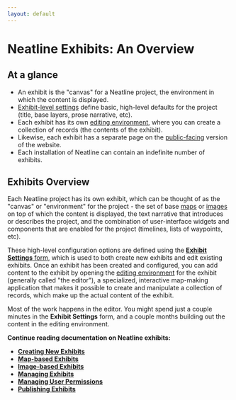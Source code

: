 ```yaml
---
layout: default
---
```

# Neatline Exhibits: An Overview

## At a glance

  - An exhibit is the "canvas" for a Neatline project, the environment in which the content is displayed. 
  - [Exhibit-level settings](creating-exhibits.html#exhibit-settings) define basic, high-level defaults for the project (title, base layers, prose narrative, etc).
  - Each exhibit has its own [editing environment](editor-overview.html), where you can create a collection of records (the contents of the exhibit).
  - Likewise, each exhibit has a separate page on the [public-facing](publishing-exhibits.html) version of the website.
  - Each installation of Neatline can contain an indefinite number of exhibits.

## Exhibits Overview

Each Neatline project has its own exhibit, which can be thought of as the "canvas" or "environment" for the project - the set of base [maps](map-based-exhibits.html) or [images](image-based-exhibits.html) on top of which the content is displayed, the text narrative that introduces or describes the project, and the combination of user-interface widgets and components that are enabled for the project (timelines, lists of waypoints, etc).

These high-level configuration options are defined using the [**Exhibit Settings** form](creating-exhibits.html#exhibit-settings), which is used to both create new exhibits and edit existing exhibits. Once an exhibit has been created and configured, you can add content to the exhibit by opening the [editing environment](editor-overview.html) for the exhibit (generally called "the editor"), a specialized, interactive map-making application that makes it possible to create and manipulate a collection of records, which make up the actual content of the exhibit.

Most of the work happens in the editor. You might spend just a couple minutes in the **Exhibit Settings** form, and a couple months building out the content in the editing environment.

**Continue reading documentation on Neatline exhibits:**

- [**Creating New Exhibits**](creating-exhibits.html)
- [**Map-based Exhibits**](map-based-exhibits.html)
- [**Image-based Exhibits**](image-based-exhibits.html)
- [**Managing Exhibits**](managing-exhibits.html)
- [**Managing User Permissions**](user-permissions.html)
- [**Publishing Exhibits**](publishing-exhibits.html)
